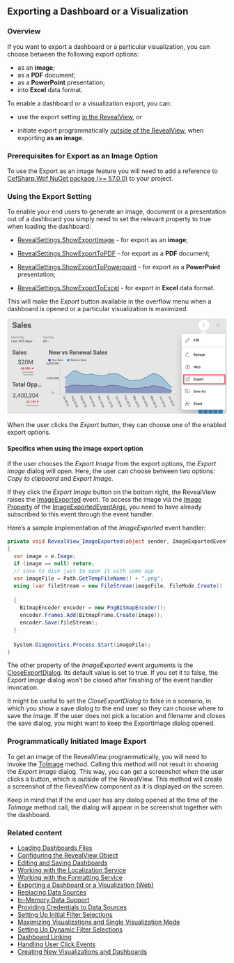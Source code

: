 ## Exporting a Dashboard or a Visualization

### Overview

If you want to export a dashboard or a particular visualization, you can choose between the following export options:

- as an **image**;
- as a **PDF** document;
- as a **PowerPoint** presentation;
- into **Excel** data format.  

To enable a dashboard or a visualization export, you can:

  - use the export setting [in the
    RevealView](#enable-export-revealview), or

  - initiate export programmatically [outside of the
    RevealView](#programmatically-initiated-export), when exporting **as an image**.

### Prerequisites for Export as an Image Option

To use the Export as an image feature you will need to add a reference to [CefSharp.Wpf NuGet package (\>= 57.0.0)](setup-configuration-desktop.md) to your project.

<a name='enable-export-revealview'></a>

### Using the Export Setting

To enable your end users to generate an image, document or a presentation out of a dashboard you simply need to set the relevant property to true when loading the dashboard:

- [RevealSettings.ShowExportImage](api-reference-) - for export as an **image**;

- [RevealSettings.ShowExportToPDF](api-reference-) - for export as a **PDF** document;

- [RevealSettings.ShowExportToPowerpoint](api-reference-) - for export as a **PowerPoint** presentation;

- [RevealSettings.ShowExportToExcel](api-reference-) - for export in **Excel** data format.

This will make the *Export* button available in the overflow menu when a dashboard is opened or a particular visualization is maximized.

![Export button for dashboards enabled SDK](images/export-button-dashboard-SDK.png)

When the user clicks the *Export* button, they can choose one of the enabled export options.

#### Specifics when using the image export option

If the user chooses the _Export Image_ from the export options, the _Export image_ dialog will open. Here, the user can choose between two options: *Copy to clipboard* and *Export Image*.

If they click the *Export Image* button on the bottom right, the RevealView raises the [ImageExported](rvui.wpf~infragistics.sdk.revealview~imageexported_ev) event. To access the image via the [Image
Property](rvui.wpf~infragistics.sdk.imageexportedeventargs~image)
of the [ImageExportedEventArgs](rvui.wpf~infragistics.sdk.imageexportedeventargs~image), you need to have already subscribed to this event through the event handler.

Here’s a sample implementation of the *ImageExported* event handler:

``` csharp
private void RevealView_ImageExported(object sender, ImageExportedEventArgs e)
{
  var image = e.Image;
  if (image == null) return;
  // save to disk just to open it with some app
  var imageFile = Path.GetTempFileName() + ".png";
  using (var fileStream = new FileStream(imageFile, FileMode.Create))

  {
    BitmapEncoder encoder = new PngBitmapEncoder();
    encoder.Frames.Add(BitmapFrame.Create(image));
    encoder.Save(fileStream);
  }

  System.Diagnostics.Process.Start(imageFile);
}
```

The other property of the *ImageExported* event arguments is the
[CloseExportDialog](rvui.wpf~infragistics.sdk.imageexportedeventargs~closeexportdialog). Its default value is set to true. If you set it to false, the *Export Image* dialog won’t be closed after finishing of the event handler invocation.

It might be useful to set the *CloseExportDialog* to false in a
scenario, in which you show a save dialog to the end user so they can choose where to save the image. If the user does not pick a location and filename and closes the save dialog, you might want to keep the ExportImage dialog opened.

<a name='programmatically-initiated-export'></a>

### Programmatically Initiated Image Export

To get an image of the RevealView programmatically, you will need to invoke the [ToImage](rvui.wpf~infragistics.sdk.revealview~toimage) method. Calling this method will not result in showing the *Export Image* dialog. This way, you can get a screenshot when the user clicks a button, which is outside of the RevealView. This method will create a screenshot of the RevealView component as it is displayed on the screen.

Keep in mind that if the end user has any dialog opened at the time of the *ToImage* method call, the dialog will appear in be screenshot together with the dashboard.

### Related content

  - [Loading Dashboards Files](loading-dashboards-desktop.md)
  - [Configuring the RevealView Object](configuring-revealview-desktop.md)
  - [Editing and Saving Dashboards](editing-saving-dashboards-desktop.md)
  - [Working with the Localization Service](localization-service-desktop.md)
  - [Working with the Formatting Service](formatting-service-desktop.md)
  - [Exporting a Dashboard or a Visualization (Web)](../../web-sdk/using-the-client-sdk/exporting-dashboard-visualization-web.md)
  - [Replacing Data Sources](replacing-data-sources-desktop.md)
  - [In-Memory Data Support](in-memory-data-desktop.md)
  - [Providing Credentials to Data Sources](providing-credentials-datasources-desktop.md)
  - [Setting Up Initial Filter Selections](setting-initial-filters-desktop.md)
  - [Maximizing Visualizations and Single Visualization Mode](maximizing-visualizations-desktop.md)
  - [Setting Up Dynamic Filter Selections](setting-dynamic-filters-desktop.md)
  - [Dashboard Linking](dashboard-linking-desktop.md)
  - [Handling User Click Events](handling-click-events-desktop.md)
  - [Creating New Visualizations and Dashboards](creating-visualizations-dashboards-desktop.md)

